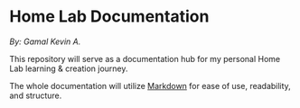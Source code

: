 # Home Lab Documentation
*By: Gamal Kevin A.*

This repository will serve as a documentation hub for my personal Home Lab learning & creation journey. 

The whole documentation will utilize [Markdown](https://www.markdownguide.org/cheat-sheet/) for ease of use, readability, and structure.
